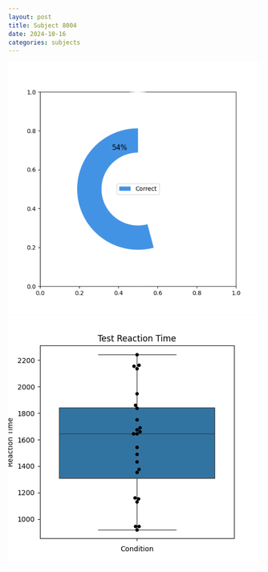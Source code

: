 ```yaml
---
layout: post
title: Subject 8004
date: 2024-10-16
categories: subjects
---
```


![](data/8004/run-15/8004_FN_acc_test.png)
![](data/8004/run-15/8004_FN_rt.png)
